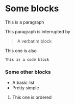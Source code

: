 # Some blocks

This is a paragraph

This paragraph is interrupted by
> A verbatim block

This one is
    also

```
This is a code block
```
### Some other blocks

- A basic list
- Pretty simple

<!-- Breaking the list -->

1. This one is ordered
